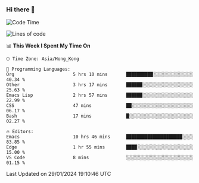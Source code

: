 ### Hi there 👋

<!--
**nicehiro/nicehiro** is a ✨ _special_ ✨ repository because its `README.md` (this file) appears on your GitHub profile.

Here are some ideas to get you started:

- 🔭 I’m currently working on ...
- 🌱 I’m currently learning ...
- 👯 I’m looking to collaborate on ...
- 🤔 I’m looking for help with ...
- 💬 Ask me about ...
- 📫 How to reach me: ...
- 😄 Pronouns: ...
- ⚡ Fun fact: ...
-->

<!--START_SECTION:waka-->
![Code Time](http://img.shields.io/badge/Code%20Time-209%20hrs%2011%20mins-blue)

![Lines of code](https://img.shields.io/badge/From%20Hello%20World%20I%27ve%20Written-2.6%20million%20lines%20of%20code-blue)

📊 **This Week I Spent My Time On** 

```text
🕑︎ Time Zone: Asia/Hong_Kong

💬 Programming Languages: 
Org                      5 hrs 10 mins       ██████████░░░░░░░░░░░░░░░   40.34 % 
Other                    3 hrs 17 mins       ██████░░░░░░░░░░░░░░░░░░░   25.63 % 
Emacs Lisp               2 hrs 57 mins       ██████░░░░░░░░░░░░░░░░░░░   22.99 % 
CSS                      47 mins             ██░░░░░░░░░░░░░░░░░░░░░░░   06.17 % 
Bash                     17 mins             █░░░░░░░░░░░░░░░░░░░░░░░░   02.27 % 

🔥 Editors: 
Emacs                    10 hrs 46 mins      █████████████████████░░░░   83.85 % 
Edge                     1 hr 55 mins        ████░░░░░░░░░░░░░░░░░░░░░   15.00 % 
VS Code                  8 mins              ░░░░░░░░░░░░░░░░░░░░░░░░░   01.15 % 
```


 Last Updated on 29/01/2024 19:10:46 UTC
<!--END_SECTION:waka-->
